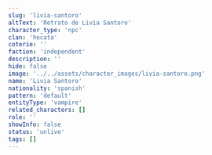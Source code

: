 ```yaml
---
slug: 'livia-santoro'
altText: 'Retrato de Livia Santoro'
character_type: 'npc'
clan: 'hecata'
coterie: ''
faction: 'independent'
description: ''
hide: false
image: '../../assets/character_images/livia-santoro.png'
name: 'Livia Santoro'
nationality: 'spanish'
pattern: 'default'
entityType: 'vampire'
related_characters: []
role: ''
showInfo: false
status: 'unlive'
tags: []
---
```

